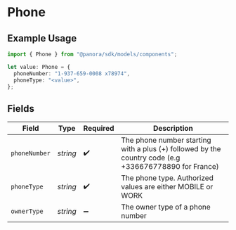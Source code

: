 # Phone

## Example Usage

```typescript
import { Phone } from "@panora/sdk/models/components";

let value: Phone = {
  phoneNumber: "1-937-659-0008 x78974",
  phoneType: "<value>",
};
```

## Fields

| Field                                                                                                 | Type                                                                                                  | Required                                                                                              | Description                                                                                           |
| ----------------------------------------------------------------------------------------------------- | ----------------------------------------------------------------------------------------------------- | ----------------------------------------------------------------------------------------------------- | ----------------------------------------------------------------------------------------------------- |
| `phoneNumber`                                                                                         | *string*                                                                                              | :heavy_check_mark:                                                                                    | The phone number starting with a plus (+) followed by the country code (e.g +336676778890 for France) |
| `phoneType`                                                                                           | *string*                                                                                              | :heavy_check_mark:                                                                                    | The phone type. Authorized values are either MOBILE or WORK                                           |
| `ownerType`                                                                                           | *string*                                                                                              | :heavy_minus_sign:                                                                                    | The owner type of a phone number                                                                      |